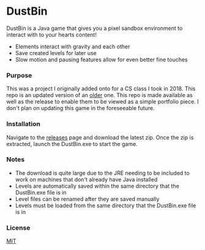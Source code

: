# DustBin
DustBin is a Java game that gives you a pixel sandbox environment to interact with to your hearts content!

  - Elements interact with gravity and each other
  - Save created levels for later use
  - Slow motion and pausing features allow for even better fine touches

### Purpose
This was a project I originally added onto for a CS class I took in 2018. This repo is an updated version of an [older](https://github.com/Xerphy/SandGame) one. This repo is made available as well as the release to enable them to be viewed as a simple portfolio piece. I don't plan on updating this game in the foreseeable future.

### Installation
Navigate to the [releases](https://github.com/Xerphy/DustBin/releases) page and download the latest zip. Once the zip is extracted, launch the DustBin.exe to start the game.

### Notes
  - The download is quite large due to the JRE needing to be included to work on machines that don't already have Java installed
  - Levels are automatically saved within the same directory that the DustBin.exe file is in
  - Level files can be renamed after they are saved manually
  - Levels must be loaded from the same directory that the DustBin.exe file is in

### License
[MIT](https://choosealicense.com/licenses/mit/)
